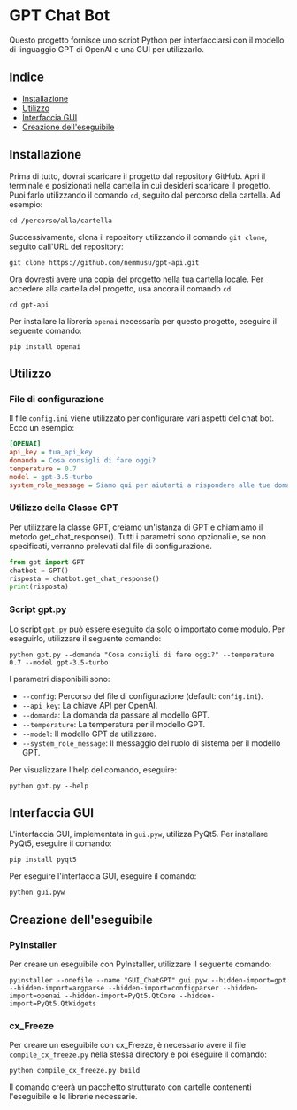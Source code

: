 # GPT Chat Bot

Questo progetto fornisce uno script Python per interfacciarsi con il modello di linguaggio GPT di OpenAI e una GUI per utilizzarlo.

## Indice

- [Installazione](#installazione)
- [Utilizzo](#utilizzo)
- [Interfaccia GUI](#interfaccia-gui)
- [Creazione dell'eseguibile](#creazione-delleseguibile)

## Installazione

Prima di tutto, dovrai scaricare il progetto dal repository GitHub. Apri il terminale e posizionati nella cartella in cui desideri scaricare il progetto. Puoi farlo utilizzando il comando `cd`, seguito dal percorso della cartella. Ad esempio:

```shell
cd /percorso/alla/cartella
```

Successivamente, clona il repository utilizzando il comando `git clone`, seguito dall'URL del repository:

```shell
git clone https://github.com/nemmusu/gpt-api.git
```

Ora dovresti avere una copia del progetto nella tua cartella locale. Per accedere alla cartella del progetto, usa ancora il comando `cd`:

```shell
cd gpt-api
```

Per installare la libreria `openai` necessaria per questo progetto, eseguire il seguente comando:

```shell
pip install openai
```

## Utilizzo

### File di configurazione

Il file `config.ini` viene utilizzato per configurare vari aspetti del chat bot. Ecco un esempio:

```ini
[OPENAI]
api_key = tua_api_key
domanda = Cosa consigli di fare oggi?
temperature = 0.7
model = gpt-3.5-turbo
system_role_message = Siamo qui per aiutarti a rispondere alle tue domande.
```

### Utilizzo della Classe GPT

Per utilizzare la classe GPT, creiamo un'istanza di GPT e chiamiamo il metodo get_chat_response(). Tutti i parametri sono opzionali e, se non specificati, verranno prelevati dal file di configurazione.

```python
from gpt import GPT
chatbot = GPT()
risposta = chatbot.get_chat_response()
print(risposta)
```

### Script gpt.py

Lo script `gpt.py` può essere eseguito da solo o importato come modulo. Per eseguirlo, utilizzare il seguente comando:

```shell
python gpt.py --domanda "Cosa consigli di fare oggi?" --temperature 0.7 --model gpt-3.5-turbo
```

I parametri disponibili sono:

- `--config`: Percorso del file di configurazione (default: `config.ini`).
- `--api_key`: La chiave API per OpenAI.
- `--domanda`: La domanda da passare al modello GPT.
- `--temperature`: La temperatura per il modello GPT.
- `--model`: Il modello GPT da utilizzare.
- `--system_role_message`: Il messaggio del ruolo di sistema per il modello GPT.

Per visualizzare l'help del comando, eseguire:

```shell
python gpt.py --help
```

## Interfaccia GUI

L'interfaccia GUI, implementata in `gui.pyw`, utilizza PyQt5. Per installare PyQt5, eseguire il comando:

```shell
pip install pyqt5
```

Per eseguire l'interfaccia GUI, eseguire il comando:

```shell
python gui.pyw
```

## Creazione dell'eseguibile

### PyInstaller

Per creare un eseguibile con PyInstaller, utilizzare il seguente comando:

```shell
pyinstaller --onefile --name "GUI_ChatGPT" gui.pyw --hidden-import=gpt --hidden-import=argparse --hidden-import=configparser --hidden-import=openai --hidden-import=PyQt5.QtCore --hidden-import=PyQt5.QtWidgets
```

### cx_Freeze

Per creare un eseguibile con cx_Freeze, è necessario avere il file `compile_cx_freeze.py` nella stessa directory e poi eseguire il comando:

```shell
python compile_cx_freeze.py build
```

Il comando creerà un pacchetto strutturato con cartelle contenenti l'eseguibile e le librerie necessarie.
